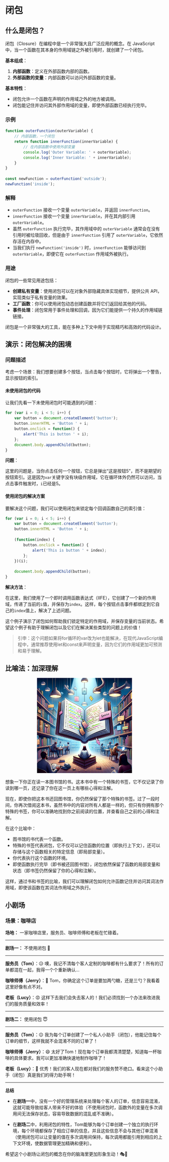 # 闭包

## 什么是闭包？

闭包（Closure）在编程中是一个非常强大且广泛应用的概念。在 JavaScript 中，当一个函数在其本身的作用域链之外被引用时，就创建了一个闭包。

**基本组成**：

1. **内部函数**：定义在外部函数内部的函数。
2. **外部函数的变量**：内部函数可以访问外部函数的变量。

**基本特性**：

- 闭包允许一个函数在声明的作用域之外的地方被调用。
- 闭包能记住并访问其外部作用域的变量，即使外部函数已经执行完毕。

### 示例

```javascript
function outerFunction(outerVariable) {
    // 内部函数，一个闭包
    return function innerFunction(innerVariable) {
        // 在内部函数中使用外部变量
        console.log('Outer Variable: ' + outerVariable);
        console.log('Inner Variable: ' + innerVariable);
    }
}

const newFunction = outerFunction('outside');
newFunction('inside');
```

### 解释

- `outerFunction` 接收一个变量 `outerVariable`，并返回 `innerFunction`。
- `innerFunction` 接收一个变量 `innerVariable`，并在其内部引用 `outerVariable`。
- 虽然 `outerFunction` 执行完毕，其作用域中的 `outerVariable` 通常会在没有引用时被垃圾回收，但是由于 `innerFunction` 引用了 `outerVariable`，它依然存活在内存中。
- 当我们执行 `newFunction('inside')` 时，`innerFunction` 能够访问到 `outerVariable`，即便它在 `outerFunction` 作用域外被执行。

### 用途

闭包的一些常见用途包括：

- **创建私有变量**：使用闭包可以在对象外部隐藏具体实现细节，提供公共 API，实现类似于私有变量的效果。
- **工厂函数**：你可以使用闭包动态创建函数并将它们返回给其他的代码。
- **事件处理**：闭包常用于事件处理和回调，因为它们能提供一个持久的作用域链链接。

闭包是一个非常强大的工具，能在多种上下文中用于实现精巧和高效的代码设计。

## 演示：闭包解决的困境

### 问题描述

考虑一个场景：我们想要创建多个按钮，当点击每个按钮时，它将弹出一个警告，显示按钮的索引。

#### 未使用闭包的代码

让我们先看一下未使用闭包时可能遇到的问题：

```javascript
for (var i = 0; i < 5; i++) {
    var button = document.createElement('button');
    button.innerHTML = 'Button ' + i;
    button.onclick = function() {
        alert('This is button ' + i);
    };
    document.body.appendChild(button);
}
```

**问题**：

这里的问题是，当你点击任何一个按钮，它总是弹出“这是按钮5”，而不是期望的按钮索引。这是因为`var`关键字没有块级作用域，它在循环体外仍然可以访问，当点击事件触发时，`i`已经是5。

#### 使用闭包的解决方案

要解决这个问题，我们可以使用闭包来锁定每个回调函数自己的索引值：

```javascript
for (var i = 0; i < 5; i++) {
    var button = document.createElement('button');
    button.innerHTML = 'Button ' + i;
    
    (function(index) {
        button.onclick = function() {
            alert('This is button ' + index);
        };
    })(i);
    
    document.body.appendChild(button);
}
```

**解决方法**：

在这里，我们使用了一个即时调用函数表达式（IIFE），它创建了一个新的作用域，传递了当前的`i`值，并保存为`index`。这样，每个按钮点击事件都绑定到它自己的`index`值上，解决了上述问题。

这个例子演示了闭包如何帮助我们锁定特定的作用域，并保存变量的当前状态。希望这个例子有助于理解闭包以及它们在解决某些类型的问题上的价值！

> 引申：这个问题如果将for循环的var改为let也能解决，在现代JavaScript编程中，通常推荐使用let和const来声明变量，因为它们的作用域更加可预测和易于理解。

## 比喻法：加深理解
<div align=center><img src="img/20231009064411.png" width="60%"></div>

想象一下你正在读一本图书馆的书。这本书中有一个特殊的书签，它不仅记录了你读到哪一页，还记录了你在这一页上有哪些心得和注解。

现在，即使你把这本书还回图书馆，你仍然保留了那个特殊的书签。过了一段时间，你再次借阅这本书，虽然书中的内容对所有人都是一样的，但只有你拥有那个特殊的书签，你可以准确地找到你之前阅读的位置，并查看自己之前的心得和注解。

在这个比喻中：
- 图书馆的书代表一个函数。
- 特殊的书签代表闭包，它不仅可以记住函数的位置（即执行上下文），还可以存储与这个函数相关的特定信息（即局部变量）。
- 你代表执行这个函数的环境。
- 即使函数执行完毕（即书被还回图书馆），闭包依然保留了函数的局部变量和状态（即书签仍然保留了你的心得和注解）。

这样，通过书和书签的比喻，我们可以理解闭包如何允许函数记住并访问其词法作用域，即使该函数在其词法作用域之外执行。

## 小剧场

### 场景：咖啡店

**场地：** 一家咖啡店里，服务员、咖啡师傅和老板在忙碌着。

---

**剧场一：** 不使用闭包 🤯

---

**服务员（Tom）**：😥 噢，我记不清每个客人定制的咖啡都有什么要求了！所有的订单都混在一起，我得一个个重新确认...

**咖啡师傅（Jerry）**：🤔 Tom，你确定这个订单是要加两勺糖，还是三勺？我看着这里好像有点不对。

**老板（Lucy）**：😡 这样下去我们会失去客人的！我们必须找到一个办法来改进我们的服务质量和效率！

---

**剧场二：** 使用闭包 😇

---

**服务员（Tom）**：😌 我为每个订单创建了一个私人小助手（闭包），他能记住每个订单的细节，这样我就不会混淆不同的订单了！

**咖啡师傅（Jerry）**：😄 太好了Tom！现在每个订单我都清清楚楚，知道每一杯咖啡的具体要求。我可以更加准确快速地制作咖啡了！

**老板（Lucy）**：🎉 优秀！我们的客人现在都对我们的服务赞不绝口。看来这个小助手（闭包）真是我们的得力助手啊！

---

**总结**

- 在**剧场一**中，没有一个好的管理系统来处理每个客人的订单，信息容易混淆，这就可能导致给客人带来不好的体验（不使用闭包时，函数外的变量在多次调用间无法保存状态，容易导致数据的混乱或不准确）。

- 在**剧场二**中，利用闭包的特性，Tom能够为每个订单创建一个独立的执行环境，每个环境都保存了相应订单的信息，并且这些信息不会与其他订单混淆（使用闭包可以让变量的值在多次调用间保持，每次调用都能引用到相应的上下文环境，使数据管理更加精确和便利）。

希望这个小剧场让闭包的概念在你的脑海里更加形象生动！🎭🎨